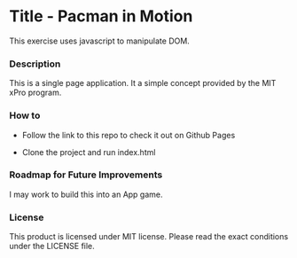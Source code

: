 # Title - Pacman in Motion

This exercise uses javascript to manipulate DOM. 


### Description

This is a single page application. It a simple concept provided by the MIT xPro program.

### How to 

- Follow the link to this repo to check it out on Github Pages

- Clone the project and run index.html


### Roadmap for Future Improvements

I may work to build this into an App game. 
   
   
### License
This product is licensed under MIT license. Please read the exact conditions under the LICENSE file.
